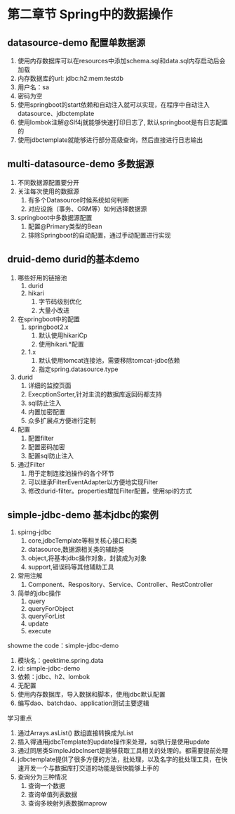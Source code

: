 # 第二章节 Spring中的数据操作

## datasource-demo 配置单数据源

1. 使用内存数据库可以在resources中添加schema.sql和data.sql内存启动后会加载
2. 内存数据库的url: jdbc:h2:mem:testdb
3. 用户名：sa
4. 密码为空
5. 使用springboot的start依赖和自动注入就可以实现，在程序中自动注入datasource、jdbctemplate
6. 使用lombok注解@Slf4j就能够快速打印日志了, 默认springboot是有日志配置的
7. 使用jdbctemplate就能够进行部分高级查询，然后直接进行日志输出

## multi-datasource-demo 多数据源

1. 不同数据源配置要分开
2. 关注每次使用的数据源
   1. 有多个Datasource时候系统如何判断
   2. 对应设施（事务、ORM等）如何选择数据源
3. springboot中多数据源配置
   1. 配置@Primary类型的Bean
   2. 排除Springboot的自动配置，通过手动配置进行实现

## druid-demo durid的基本demo

1. 哪些好用的链接池
   1. durid
   2. hikari
      1. 字节码级别优化
      2. 大量小改进
2. 在springboot中的配置
   1. springboot2.x
      1. 默认使用hikariCp
      2. 使用hikari.*配置
   2. 1.x
      1. 默认使用tomcat连接池，需要移除tomcat-jdbc依赖
      2. 指定spring.datasource.type
3. durid
   1. 详细的监控页面
   2. ExecptionSorter,针对主流的数据库返回码都支持
   3. sql防止注入
   4. 内置加密配置
   5. 众多扩展点方便进行定制
4. 配置
   1. 配置filter
   2. 配置密码加密
   3. 配置sql防止注入
5. 通过Filter
   1. 用于定制连接池操作的各个环节
   2. 可以继承FilterEventAdapter以方便地实现Filter
   3. 修改durid-filter。properties增加Filter配置，使用spi的方式

## simple-jdbc-demo 基本jdbc的案例

1. spirng-jdbc
   1. core,jdbcTemplate等相关核心接口和类
   2. datasource,数据源相关类的辅助类
   3. object,将基本jdbc操作对象，封装成为对象
   4. support,错误码等其他辅助工具
2. 常用注解
   1. Component、Respository、Service、Controller、RestController
3. 简单的jdbc操作
   1. query
   2. queryForObject
   3. queryForList
   4. update
   5. execute

showme the code：simple-jdbc-demo

1. 模块名：geektime.spring.data
2. id: simple-jdbc-demo
3. 依赖：jdbc、h2、lombok
4. 无配置
5. 使用内存数据库，导入数据和脚本，使用jdbc默认配置
6. 编写dao、batchdao、application测试主要逻辑

学习重点

1. 通过Arrays.asList() 数组直接转换成为List
2. 插入得通用jdbcTemplate的update操作来处理，sql执行是使用update
3. 通过同居类SimpleJdbcInsert是能够获取工具相关的处理的。都需要提前处理
4. jdbctemplate提供了很多方便的方法，批处理，以及名字的批处理工具，在快速开发一个与数据库打交道的功能是很快能够上手的
5. 查询分为三种情况
   1. 查询一个数据
   2. 查询单值列表数据
   3. 查询多映射列表数据maprow
